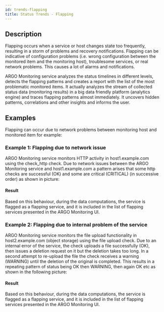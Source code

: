 ```yaml
---
id: trends-flapping
title: Status Trends - Flapping 
---
```


## Description 
Flapping occurs when a service or host changes state too frequently, resulting in a storm of problems and recovery notifications. Flapping can be indicative of configuration problems (i.e.  wrong configuration between the monitored item and the monitoring host), troublesome services, or real network problems. This causes a lot of alarms and notifications. 

ARGO Monitoring service analyzes the status timelines in different levels, detects the flapping patterns and creates a report with the list of the most problematic monitored items.  It actually analyzes the stream of collected status data (monitoring results) in a big data friendly platform (analytics engine)  and traces flapping patterns almost immediately. It uncovers hidden patterns, correlations and other insights and informs the user.

## Examples
Flapping can occur due to network problems between monitoring host and monitored item for example:

### Example 1: Flapping due to network issue
ARGO Monitoring service monitors HTTP activity in host1.example.com using the check_http check. Due to network issues between the ARGO Monitoring service and host1.example.com a pattern arises that some http checks are successful (OK) and some are critical (CRITICAL) (in successive order) as shown in picture:

#### Result
Based on this behaviour, during the data computations, the service is flagged as a flapping service, and it is included in the list of flapping services presented in the ARGO Monitoring UI. 

### Example 2: Flapping due to internal problem of the service 
ARGO Monitoring service monitors the file upload functionality in host2.example.com (object storage) using the file upload check. Due to an internal error of the service, the check uploads a file successfully (OK), then issues a deletion request on it but the deletion takes too long. In a second attempt to re-upload the file the check receives a warning (WARNING) until the deletion of the original is completed. This results in a repeating pattern of status being OK then WARNING, then again OK etc as shown in the following picture:

#### Result
Based on this behaviour, during the data computations, the service is flagged as a flapping service, and it is included in the list of flapping services presented in the ARGO Monitoring UI. 
